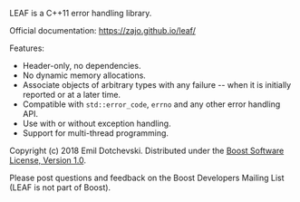 LEAF is a C++11 error handling library.

Official documentation: https://zajo.github.io/leaf/

Features:

* Header-only, no dependencies.
* No dynamic memory allocations.
* Associate objects of arbitrary types with any failure -- when it is initially reported or at a later time.
* Compatible with `std::error_code`, `errno` and any other error handling API.
* Use with or without exception handling.
* Support for multi-thread programming.

Copyright (c) 2018 Emil Dotchevski. Distributed under the [Boost Software License, Version 1.0](http://www.boost.org/LICENSE_1_0.txt).

Please post questions and feedback on the Boost Developers Mailing List (LEAF is not part of Boost).
